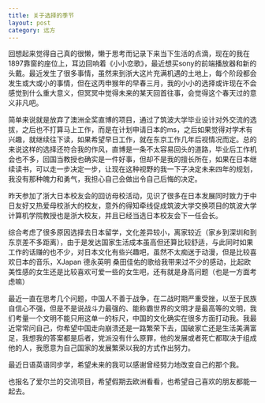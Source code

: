 ```yaml
---
title: 关于选择的季节
layout: post
category: 远方
---
```


回想起来觉得自己真的很懒，懒于思考而记录下来当下生活的点滴，现在的我在1897靠窗的座位上，耳边回响着《小小恋歌》，最近想买sony的前端播放器和新的头戴。最近发生了很多事情，虽然来到浙大这片充满机遇的土地上，每个阶段都会发生或大或小的事情，但在这丙申猴年的早春三月，我的小小的选择或许现在不会感觉到什么重大意义，但冥冥中觉得未来的某天回首往事，会觉得这个春天过的意义非凡吧。

简单来说就是放弃了澳洲全奖直博的项目，通过了筑波大学毕业设计对外交流的选拔，之后也不打算马上工作，而是在计划申请日本的ms，之后如果觉得对学术有兴趣，就继续往下读，如果希望早日工作，就在东京工作几年后视情况而定。总的来说这样的选择还符合我的作风，直博是一条不太容易回头的道路，毕业后工作机会也不多，回国当教授也确实是一件好事，但却不是我的擅长所在，如果在日本继续读书，可以走一步决定一步，让现在这种视野的我一下子决定未来四年的规划，我没有那种魄力和勇气，我担心自己会做出令自己后悔的决定。

昨天参加了浙大日本校友会的回访母校活动，见识了很多在日本发展同时致力于中日友好又热爱母校浙大的校友，意外的得知牵线促成筑波大学交换项目的筑波大学计算机学院教授也是浙大校友，并且已经当选日本校友会下一任会长。

综合考虑了很多原因选择去日本留学，文化差异较小，离家较近（家乡到深圳和到东京差不多距离），由于是发达国家生活成本虽高但还算比较舒适，与此同时如果工作的话赚的也不少，对日本文化有些兴趣吧，虽然不太痴迷于动漫，但是比较喜欢日本的音乐，XJapan 德永英明 桑田佳佑的歌给我带来过不少的感动，比起欧美性感的女生还是比较喜欢可爱一些的女生吧，还有就是身高问题（也是一方面考虑嘛）

最近一直在思考几个问题，中国人不善于战争，在二战时期严重受挫，以至于民族自信心不强，但是不是说战斗力最强的、能称霸世界的文明才是最高等的文明，我们考量一个文明不能只用这单一的标尺，中国的文化确实在很多方面打动我。我最近常常问自己，你希望中国走向崩溃还是一路繁荣下去，国破家亡还是生活美满富足，我想我的答案都是后者，党派没有什么原罪，他的发展或者死亡都取决于组成他的人，我愿意为自己国家的发展繁荣以我的方式作出努力。

最近日语英语同步学，希望未来的我可以感谢曾经努力地改变自己的那个我。

也报名了爱尔兰的交流项目，希望假期去欧洲看看，也希望自己喜欢的朋友都能一起去。


